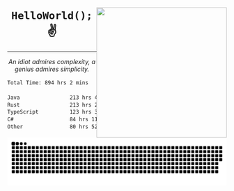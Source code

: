 <div text-align="center">
    <img src="https://i.imgur.com/h1q15Kt.gife" align="right" width="299" height="299">
    <h1 align="center"><code>HelloWorld();</code> ✌️</h1>
    <hr>
    <p align="center"><i>An idiot admires complexity, a genius admires simplicity.</i></p>
</div>

<!--START_SECTION:waka-->

```txt
Total Time: 894 hrs 2 mins

Java                213 hrs 42 mins █████▒░░░░░░░░░░░░░░░░░░░   21.92 %
Rust                213 hrs 25 mins █████▒░░░░░░░░░░░░░░░░░░░   21.89 %
TypeScript          123 hrs 32 mins ███▒░░░░░░░░░░░░░░░░░░░░░   12.67 %
C#                  84 hrs 11 mins  ██░░░░░░░░░░░░░░░░░░░░░░░   08.64 %
Other               80 hrs 52 mins  ██░░░░░░░░░░░░░░░░░░░░░░░   08.30 %
```

<!--END_SECTION:waka-->

<picture>
  <source media="(prefers-color-scheme: dark)" srcset="https://raw.githubusercontent.com/Somfic/Somfic/main/github-contribution-grid-snake-dark.svg">
  <source media="(prefers-color-scheme: light)" srcset="https://raw.githubusercontent.com/Somfic/Somfic/main/github-contribution-grid-snake.svg">
  <img alt="github contribution grid snake animation" src="https://raw.githubusercontent.com/Somfic/Somfic/main/github-contribution-grid-snake.svg">
</picture>
